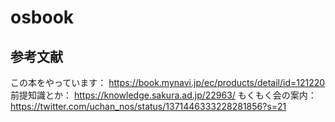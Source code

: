 # osbook
## 参考文献
この本をやっています： 
https://book.mynavi.jp/ec/products/detail/id=121220
前提知識とか： 
https://knowledge.sakura.ad.jp/22963/
もくもく会の案内： 
https://twitter.com/uchan_nos/status/1371446333228281856?s=21

